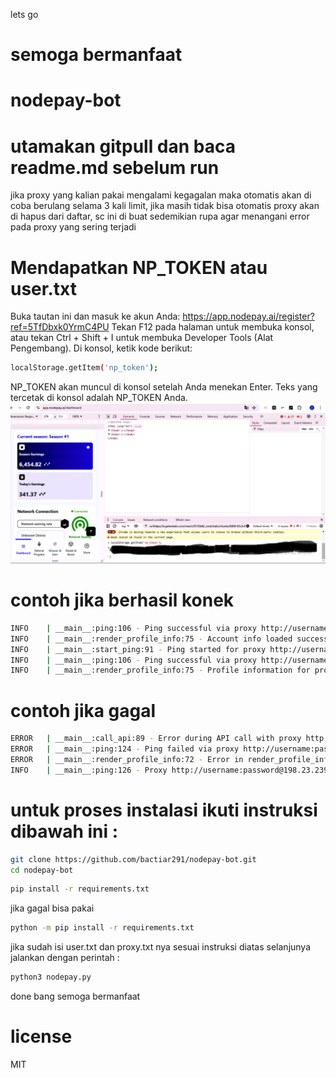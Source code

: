 lets go
# semoga bermanfaat
# nodepay-bot
# utamakan gitpull dan baca readme.md sebelum run 
jika proxy yang kalian pakai mengalami kegagalan maka otomatis akan di coba berulang selama 3 kali limit, jika masih tidak bisa otomatis proxy akan di hapus dari daftar, sc ini di buat sedemikian rupa agar menangani error pada proxy yang sering terjadi
# Mendapatkan NP_TOKEN atau user.txt
Buka tautan ini dan masuk ke akun Anda: https://app.nodepay.ai/register?ref=5TfDbxk0YrmC4PU
Tekan F12 pada halaman untuk membuka konsol, atau tekan Ctrl + Shift + I untuk membuka Developer Tools (Alat Pengembang).
Di konsol, ketik kode berikut:
```bash
localStorage.getItem('np_token');
```
NP_TOKEN akan muncul di konsol setelah Anda menekan Enter. Teks yang tercetak di konsol adalah NP_TOKEN Anda.
![Screenshot](https://raw.githubusercontent.com/bactiar291/nodepay-bot/main/ss.png)


# contoh jika berhasil konek
```bash
INFO    | __main__:ping:106 - Ping successful via proxy http://username:password@198.23.239.134:6540: {'code': 0, 'message': 'Ping successful'}
INFO    | __main__:render_profile_info:75 - Account info loaded successfully for proxy http://username:password@198.23.239.134:6540
INFO    | __main__:start_ping:91 - Ping started for proxy http://username:password@198.23.239.134:6540
INFO    | __main__:ping:106 - Ping successful via proxy http://username:password@198.23.239.134:6540: {'code': 0, 'message': 'Ping successful'}
INFO    | __main__:render_profile_info:75 - Profile information for proxy http://username:password@198.23.239.134:6540: UID: 1234567
```
# contoh jika gagal 
```bash
ERROR   | __main__:call_api:89 - Error during API call with proxy http://username:password@198.23.239.134:6540: ConnectionError('Failed to establish a new connection')
ERROR   | __main__:ping:124 - Ping failed via proxy http://username:password@198.23.239.134:6540: ConnectionError('Failed to establish a new connection')
ERROR   | __main__:render_profile_info:72 - Error in render_profile_info for proxy http://username:password@198.23.239.134:6540: ProxyError('Cannot connect to proxy.', OSError('Tunnel connection failed: 502 Bad Gateway'))
INFO    | __main__:ping:126 - Proxy http://username:password@198.23.239.134:6540 failed after 3 retries. Removing proxy from list.
```

# untuk proses instalasi ikuti instruksi dibawah ini :

```bash
git clone https://github.com/bactiar291/nodepay-bot.git
cd nodepay-bot
```
```bash
pip install -r requirements.txt
```
jika gagal bisa pakai 
```bash
python -m pip install -r requirements.txt
```
jika sudah isi user.txt dan proxy.txt nya sesuai instruksi diatas 
selanjunya 
jalankan dengan perintah :

```bash
python3 nodepay.py
```
done bang 
semoga bermanfaat 

# license 
MIT
